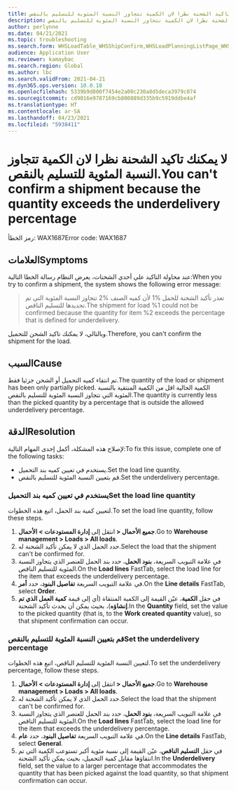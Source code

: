 ```yaml
---
title: لا يمكنك تاكيد الشحنة نظرا لان الكمية تتجاوز النسبة المئوية للتسليم بالنقص.
description: لا يمكنك تاكيد الشحنة نظرا لان الكمية تتجاوز النسبة المئوية للتسليم بالنقص.
author: perlynne
ms.date: 04/21/2021
ms.topic: troubleshooting
ms.search.form: WHSLoadTable_WHSShipConfirm,WHSLoadPlanningListPage_WHSShipConfirm,WHSLoadPlanningWorkbench_WHSShipConfirm,WHSTransportLoad_WHSShipConfirm,WHSShipPlanningListPage_WHSShipConfirm,WHSShipmentDetails_WHSShipConfirm,WHSWorkTable_WHSShipConfirm,WHSWorkTableListPage_WHSShipConfirm,Dialog_WHSOutboundShipConfirmController_WHSOutboundShipConfirm
audience: Application User
ms.reviewer: kamaybac
ms.search.region: Global
ms.author: lbc
ms.search.validFrom: 2021-04-21
ms.dyn365.ops.version: 10.0.18
ms.openlocfilehash: 5339b9d800f7454e2a00c230a8d5deca3979c074
ms.sourcegitcommit: cd9016e9787169cb800889d335b9c5919ddbe4af
ms.translationtype: HT
ms.contentlocale: ar-SA
ms.lasthandoff: 04/23/2021
ms.locfileid: "5938411"
---
```

# <a name="you-cant-confirm-a-shipment-because-the-quantity-exceeds-the-underdelivery-percentage"></a><span data-ttu-id="24b6e-103">لا يمكنك تاكيد الشحنة نظرا لان الكمية تتجاوز النسبة المئوية للتسليم بالنقص.</span><span class="sxs-lookup"><span data-stu-id="24b6e-103">You can't confirm a shipment because the quantity exceeds the underdelivery percentage</span></span>

<span data-ttu-id="24b6e-104">رمز الخطأ: WAX1687</span><span class="sxs-lookup"><span data-stu-id="24b6e-104">Error code: WAX1687</span></span>

## <a name="symptoms"></a><span data-ttu-id="24b6e-105">العلامات</span><span class="sxs-lookup"><span data-stu-id="24b6e-105">Symptoms</span></span>

<span data-ttu-id="24b6e-106">عند محاولة التاكيد علي أحدي الشحنات، يعرض النظام رسالة الخطا التالية:</span><span class="sxs-lookup"><span data-stu-id="24b6e-106">When you try to confirm a shipment, the system shows the following error message:</span></span>

> <span data-ttu-id="24b6e-107">تعذر تأكيد الشحنة للحمل %1 لأن كميه الصنف %2 تتجاوز النسبة المئوية التي تم تحديدها للتسليم الناقص.</span><span class="sxs-lookup"><span data-stu-id="24b6e-107">The shipment for load %1 could not be confirmed because the quantity for item %2 exceeds the percentage that is defined for underdelivery.</span></span>

<span data-ttu-id="24b6e-108">وبالتالي، لا يمكنك تاكيد الشحن للتحميل.</span><span class="sxs-lookup"><span data-stu-id="24b6e-108">Therefore, you can't confirm the shipment for the load.</span></span>

## <a name="cause"></a><span data-ttu-id="24b6e-109">السبب</span><span class="sxs-lookup"><span data-stu-id="24b6e-109">Cause</span></span>

<span data-ttu-id="24b6e-110">تم انتقاء كميه التحميل أو الشحن جزئيا فقط.</span><span class="sxs-lookup"><span data-stu-id="24b6e-110">The quantity of the load or shipment has been only partially picked.</span></span> <span data-ttu-id="24b6e-111">الكمية الحالية اقل من الكمية المنتقية بالنسبة المئوية التي تتجاوز النسبة المئوية للتسليم بالنقص.</span><span class="sxs-lookup"><span data-stu-id="24b6e-111">The quantity is currently less than the picked quantity by a percentage that is outside the allowed underdelivery percentage.</span></span>

## <a name="resolution"></a><span data-ttu-id="24b6e-112">الدقة</span><span class="sxs-lookup"><span data-stu-id="24b6e-112">Resolution</span></span>

<span data-ttu-id="24b6e-113">لإصلاح هذه المشكلة، أكمل إحدى المهام التالية:</span><span class="sxs-lookup"><span data-stu-id="24b6e-113">To fix this issue, complete one of the following tasks:</span></span>

- <span data-ttu-id="24b6e-114">يستخدم في تعيين كميه بند التحميل.</span><span class="sxs-lookup"><span data-stu-id="24b6e-114">Set the load line quantity.</span></span>
- <span data-ttu-id="24b6e-115">قم بتعيين النسبة المئوية للتسليم بالنقص.</span><span class="sxs-lookup"><span data-stu-id="24b6e-115">Set the underdelivery percentage.</span></span>

### <a name="set-the-load-line-quantity"></a><span data-ttu-id="24b6e-116">يستخدم في تعيين كميه بند التحميل</span><span class="sxs-lookup"><span data-stu-id="24b6e-116">Set the load line quantity</span></span>

<span data-ttu-id="24b6e-117">لتعيين كمية بند الحمل، اتبع هذه الخطوات.</span><span class="sxs-lookup"><span data-stu-id="24b6e-117">To set the load line quantity, follow these steps.</span></span>

1. <span data-ttu-id="24b6e-118">انتقل إلى **إدارة المستودعات \> الأحمال‏‎ \> جميع الأحمال‏‎**.</span><span class="sxs-lookup"><span data-stu-id="24b6e-118">Go to **Warehouse management \> Loads \> All loads**.</span></span>
1. <span data-ttu-id="24b6e-119">حدد الحمل الذي لا يمكن تأكيد الشحنة له.</span><span class="sxs-lookup"><span data-stu-id="24b6e-119">Select the load that the shipment can't be confirmed for.</span></span>
1. <span data-ttu-id="24b6e-120">في علامة التبويب السريعة، **بنود الحمل**، حدد بند الحمل للعنصر الذي يتجاوز النسبة المئوية للتسليم الناقص.</span><span class="sxs-lookup"><span data-stu-id="24b6e-120">On the **Load lines** FastTab, select the load line for the item that exceeds the underdelivery percentage.</span></span>
1. <span data-ttu-id="24b6e-121">في علامة التبويب السريعة **تفاصيل البنود**، حدد **أمر**.</span><span class="sxs-lookup"><span data-stu-id="24b6e-121">On the **Line details** FastTab, select **Order**.</span></span>
1. <span data-ttu-id="24b6e-122">في حقل **الكمية**، عيّن القيمة إلى الكمية المنتقاة (أي إلى قيمة **كمية العمل الذي تم إنشاؤه**)، بحيث يمكن أن يحدث تأكيد الشحنة.</span><span class="sxs-lookup"><span data-stu-id="24b6e-122">In the **Quantity** field, set the value to the picked quantity (that is, to the **Work created quantity** value), so that shipment confirmation can occur.</span></span>

### <a name="set-the-underdelivery-percentage"></a><span data-ttu-id="24b6e-123">قم بتعيين النسبة المئوية للتسليم بالنقص</span><span class="sxs-lookup"><span data-stu-id="24b6e-123">Set the underdelivery percentage</span></span>

<span data-ttu-id="24b6e-124">لتعيين النسبة المئوية للتسليم الناقص، اتبع هذه الخطوات.</span><span class="sxs-lookup"><span data-stu-id="24b6e-124">To set the underdelivery percentage, follow these steps.</span></span>

1. <span data-ttu-id="24b6e-125">انتقل إلى **إدارة المستودعات \> الأحمال‏‎ \> جميع الأحمال‏‎**.</span><span class="sxs-lookup"><span data-stu-id="24b6e-125">Go to **Warehouse management \> Loads \> All loads**.</span></span>
1. <span data-ttu-id="24b6e-126">حدد الحمل الذي لا يمكن تأكيد الشحنة له.</span><span class="sxs-lookup"><span data-stu-id="24b6e-126">Select the load that the shipment can't be confirmed for.</span></span>
1. <span data-ttu-id="24b6e-127">في علامة التبويب السريعة، **بنود الحمل**، حدد بند الحمل للعنصر الذي يتجاوز النسبة المئوية للتسليم الناقص.</span><span class="sxs-lookup"><span data-stu-id="24b6e-127">On the **Load lines** FastTab, select the load line for the item that exceeds the underdelivery percentage.</span></span>
1. <span data-ttu-id="24b6e-128">في علامة التبويب السريعة **تفاصيل البنود**، حدد **عام**.</span><span class="sxs-lookup"><span data-stu-id="24b6e-128">On the **Line details** FastTab, select **General**.</span></span>
1. <span data-ttu-id="24b6e-129">في حقل **التسليم الناقص**، عيّن القيمة إلى نسبة مئوية أكبر تستوعب الكمية التي تم انتقاؤها مقابل كمية التحميل، بحيث يمكن تأكيد الشحنة.</span><span class="sxs-lookup"><span data-stu-id="24b6e-129">In the **Underdelivery** field, set the value to a larger percentage that accommodates the quantity that has been picked against the load quantity, so that shipment confirmation can occur.</span></span>
